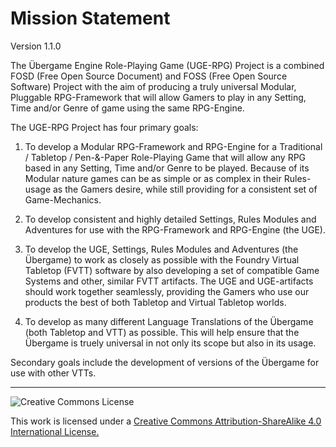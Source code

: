 # Mission Statement

Version 1.1.0

The Übergame Engine Role-Playing Game (UGE-RPG) Project is a combined FOSD (Free Open Source Document) and FOSS (Free Open Source Software) Project with the aim of producing a truly universal Modular, Pluggable RPG-Framework that will allow Gamers to play in any Setting, Time and/or Genre of game using the same RPG-Engine.

The UGE-RPG Project has four primary goals:

1. To develop a Modular RPG-Framework and RPG-Engine for a Traditional / Tabletop / Pen-&-Paper Role-Playing Game that will allow any RPG based in any Setting, Time and/or Genre to be played. Because of its Modular nature games can be as simple or as complex in their Rules-usage as the Gamers desire, while still providing for a consistent set of Game-Mechanics.

2. To develop consistent and highly detailed Settings, Rules Modules and Adventures for use with the RPG-Framework and RPG-Engine (the UGE).

3. To develop the UGE, Settings, Rules Modules and Adventures (the Übergame) to work as closely as possible with the Foundry Virtual Tabletop (FVTT) software by also developing a set of compatible Game Systems and other, similar FVTT artifacts. The UGE and UGE-artifacts should work together seamlessly, providing the Gamers who use our products the best of both Tabletop and Virtual Tabletop worlds.

4. To develop as many different Language Translations of the Übergame (both Tabletop and VTT) as possible. This will help ensure that the Übergame is truely universal in not only its scope but also in its usage.

Secondary goals include the development of versions of the Übergame for use with other VTTs.

---

![Creative Commons License](https://i.creativecommons.org/l/by-sa/4.0/88x31.png "Creative Commons License")

This work is licensed under a [Creative Commons Attribution-ShareAlike 4.0 International License.](https://creativecommons.org/licenses/by-sa/4.0/)
